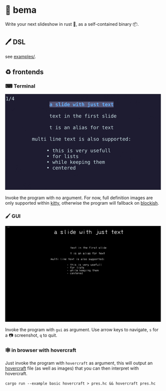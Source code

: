 # 🎤 bema 

Write your next slideshow in rust 🦀, as a self-contained binary 📦.

## 🖊  DSL

see [examples/](examples).

## ♻ frontends

### ⌨ Terminal

![demo](https://raw.githubusercontent.com/yazgoo/bema/gh-pages/screenshot.gif)

Invoke the program with no argument.
For now, full definition images are only supported within [kitty](https://sw.kovidgoyal.net/kitty/),
otherwise the program will fallback on [blockish](https://github.com/yazgoo/blockish/).

### 🖌  GUI

![demo](https://raw.githubusercontent.com/yazgoo/bema/gh-pages/screenshot_gui.gif)

Invoke the program with `gui` as argument.
Use arrow keys to navigate, `s` for a 📷 screenshot, `q` to quit.

### 🕸  in browser with hovercraft

Just invoke the program with `hovercraft` as argument,
this will output an [hovercraft](https://hovercraft.readthedocs.io) file (as well as images) that you
can then interpret with hovercraft.

`cargo run --example basic hovercraft > pres.hc && hovercraft pres.hc`

